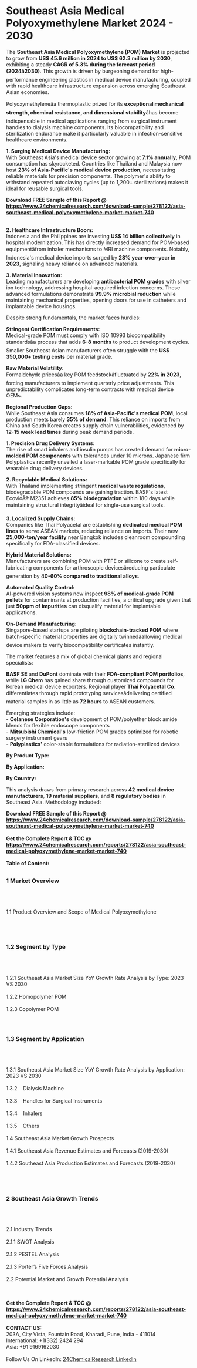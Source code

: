 <h1>Southeast Asia Medical Polyoxymethylene Market 2024 - 2030</h1><p>The <strong>Southeast Asia Medical Polyoxymethylene (POM) Market</strong> is projected to grow from <strong>US$ 45.6 million in 2024 to US$ 62.3 million by 2030</strong>, exhibiting a steady <strong>CAGR of 5.3% during the forecast period (2024â2030)</strong>. This growth is driven by burgeoning demand for high-performance engineering plastics in medical device manufacturing, coupled with rapid healthcare infrastructure expansion across emerging Southeast Asian economies.</p><p>Polyoxymethyleneâa thermoplastic prized for its <strong>exceptional mechanical strength, chemical resistance, and dimensional stability</strong>âhas become indispensable in medical applications ranging from surgical instrument handles to dialysis machine components. Its biocompatibility and sterilization endurance make it particularly valuable in infection-sensitive healthcare environments.</p><p><strong>1. Surging Medical Device Manufacturing:</strong><br>
With Southeast Asia's medical device sector growing at <strong>7.1% annually</strong>, POM consumption has skyrocketed. Countries like Thailand and Malaysia now host <strong>23% of Asia-Pacific's medical device production</strong>, necessitating reliable materials for precision components. The polymer's ability to withstand repeated autoclaving cycles (up to 1,200+ sterilizations) makes it ideal for reusable surgical tools.</p><div><b>Download FREE Sample of this Report @ 
            <a href="https://www.24chemicalresearch.com/download-sample/278122/asia-southeast-medical-polyoxymethylene-market-market-740">
            https://www.24chemicalresearch.com/download-sample/278122/asia-southeast-medical-polyoxymethylene-market-market-740</a></b></div><br><p><strong>2. Healthcare Infrastructure Boom:</strong><br>
Indonesia and the Philippines are investing <strong>US$ 14 billion collectively</strong> in hospital modernization. This has directly increased demand for POM-based equipmentâfrom inhaler mechanisms to MRI machine components. Notably, Indonesia's medical device imports surged by <strong>28% year-over-year in 2023</strong>, signaling heavy reliance on advanced materials.</p><p><strong>3. Material Innovation:</strong><br>
Leading manufacturers are developing <strong>antibacterial POM grades</strong> with silver ion technology, addressing hospital-acquired infection concerns. These advanced formulations demonstrate <strong>99.9% microbial reduction</strong> while maintaining mechanical properties, opening doors for use in catheters and implantable device housings.</p><p>Despite strong fundamentals, the market faces hurdles:</p><p><strong>Stringent Certification Requirements:</strong><br>
	Medical-grade POM must comply with ISO 10993 biocompatibility standardsâa process that adds <strong>6-8 months</strong> to product development cycles. Smaller Southeast Asian manufacturers often struggle with the <strong>US$ 350,000+ testing costs</strong> per material grade.</p><p><strong>Raw Material Volatility:</strong><br>
	Formaldehyde pricesâa key POM feedstockâfluctuated by <strong>22% in 2023</strong>, forcing manufacturers to implement quarterly price adjustments. This unpredictability complicates long-term contracts with medical device OEMs.</p><p><strong>Regional Production Gaps:</strong><br>
	While Southeast Asia consumes <strong>18% of Asia-Pacific's medical POM</strong>, local production meets barely <strong>35% of demand</strong>. This reliance on imports from China and South Korea creates supply chain vulnerabilities, evidenced by <strong>12-15 week lead times</strong> during peak demand periods.</p><p><strong>1. Precision Drug Delivery Systems:</strong><br>
The rise of smart inhalers and insulin pumps has created demand for <strong>micro-molded POM components</strong> with tolerances under 10 microns. Japanese firm Polyplastics recently unveiled a laser-markable POM grade specifically for wearable drug delivery devices.</p><p><strong>2. Recyclable Medical Solutions:</strong><br>
With Thailand implementing stringent <strong>medical waste regulations</strong>, biodegradable POM compounds are gaining traction. BASF's latest EcovioÂ® M2351 achieves <strong>85% biodegradation</strong> within 180 days while maintaining structural integrityâideal for single-use surgical tools.</p><p><strong>3. Localized Supply Chains:</strong><br>
Companies like Thai Polyacetal are establishing <strong>dedicated medical POM lines</strong> to serve ASEAN markets, reducing reliance on imports. Their new <strong>25,000-ton/year facility</strong> near Bangkok includes cleanroom compounding specifically for FDA-classified devices.</p><p><strong>Hybrid Material Solutions:</strong><br>
	Manufacturers are combining POM with PTFE or silicone to create self-lubricating components for arthroscopic devicesâreducing particulate generation by <strong>40-60% compared to traditional alloys</strong>.</p><p><strong>Automated Quality Control:</strong><br>
	AI-powered vision systems now inspect <strong>98% of medical-grade POM pellets</strong> for contaminants at production facilities, a critical upgrade given that just <strong>50ppm of impurities</strong> can disqualify material for implantable applications.</p><p><strong>On-Demand Manufacturing:</strong><br>
	Singapore-based startups are piloting <strong>blockchain-tracked POM</strong> where batch-specific material properties are digitally twinnedâallowing medical device makers to verify biocompatibility certificates instantly.</p><p>The market features a mix of global chemical giants and regional specialists:</p><p><strong>BASF SE</strong> and <strong>DuPont</strong> dominate with their <strong>FDA-compliant POM portfolios</strong>, while <strong>LG Chem</strong> has gained share through customized compounds for Korean medical device exporters. Regional player <strong>Thai Polyacetal Co.</strong> differentiates through rapid prototyping servicesâdelivering certified material samples in as little as <strong>72 hours</strong> to ASEAN customers.</p><p>Emerging strategies include:<br>
- <strong>Celanese Corporation's</strong> development of POM/polyether block amide blends for flexible endoscope components<br>
- <strong>Mitsubishi Chemical's</strong> low-friction POM grades optimized for robotic surgery instrument gears<br>
- <strong>Polyplastics'</strong> color-stable formulations for radiation-sterilized devices</p><p><strong>By Product Type:</strong></p><p><strong>By Application:</strong></p><p><strong>By Country:</strong></p><p>This analysis draws from primary research across <strong>42 medical device manufacturers</strong>, <strong>19 material suppliers</strong>, and <strong>8 regulatory bodies</strong> in Southeast Asia. Methodology included:</p><div><b>Download FREE Sample of this Report @ 
            <a href="https://www.24chemicalresearch.com/download-sample/278122/asia-southeast-medical-polyoxymethylene-market-market-740">
            https://www.24chemicalresearch.com/download-sample/278122/asia-southeast-medical-polyoxymethylene-market-market-740</a></b></div><br><div><b>Get the Complete Report & TOC @ 
            <a href="https://www.24chemicalresearch.com/reports/278122/asia-southeast-medical-polyoxymethylene-market-market-740">
            https://www.24chemicalresearch.com/reports/278122/asia-southeast-medical-polyoxymethylene-market-market-740</a></b></div><br>
            <b>Table of Content:</b><p><h2><span style="font-size:16px"><strong>1 Market Overview&nbsp;&nbsp; &nbsp;</strong></span></h2><br />
<br />
<p>1.1 Product Overview and Scope of Medical Polyoxymethylene&nbsp;</p><br />
<br />
<h2><strong><span style="font-size:16px">1.2 Segment by Type&nbsp;&nbsp; &nbsp;</span></strong></h2><br />
<br />
<p>1.2.1 Southeast Asia Market Size YoY Growth Rate Analysis by Type: 2023 VS 2030&nbsp;&nbsp; &nbsp;<br /><br />
1.2.2 Homopolymer POM&nbsp;&nbsp; &nbsp;<br /><br />
1.2.3 Copolymer POM<br /><br />
<br />
<h2><span style="font-size:16px"><strong>1.3 Segment by Application&nbsp;&nbsp;</strong></span></h2><br />
<br />
<p>1.3.1 Southeast Asia Market Size YoY Growth Rate Analysis by Application: 2023 VS 2030&nbsp;&nbsp; &nbsp;<br /><br />
1.3.2&nbsp;&nbsp; &nbsp;Dialysis Machine<br /><br />
1.3.3&nbsp;&nbsp; &nbsp;Handles for Surgical Instruments<br /><br />
1.3.4&nbsp;&nbsp; &nbsp;Inhalers<br /><br />
1.3.5&nbsp;&nbsp; &nbsp;Others<br /><br />
1.4 Southeast Asia Market Growth Prospects&nbsp;&nbsp; &nbsp;<br /><br />
1.4.1 Southeast Asia Revenue Estimates and Forecasts (2019-2030)&nbsp;&nbsp; &nbsp;<br /><br />
1.4.2 Southeast Asia Production Estimates and Forecasts (2019-2030)&nbsp;&nbsp;</p><br />
<br />
<h2><span style="font-size:16px"><strong>2 Southeast Asia Growth Trends&nbsp;&nbsp; &nbsp;</strong></span></h2><br />
<br />
<p>2.1 Industry Trends&nbsp;&nbsp; &nbsp;<br /><br />
2.1.1 SWOT Analysis&nbsp;&nbsp; &nbsp;<br /><br />
2.1.2 PESTEL Analysis&nbsp;&nbsp; &nbsp;<br /><br />
2.1.3 Porter&rsquo;s Five Forces Analysis&nbsp;&nbsp; &nbsp;<br /><br />
2.2 Potential Market and Growth Potential Analysis&nbsp;&nbsp; &nbsp;</p><br />
<br />
<h</p><div><b>Get the Complete Report & TOC @ 
            <a href="https://www.24chemicalresearch.com/reports/278122/asia-southeast-medical-polyoxymethylene-market-market-740">
            https://www.24chemicalresearch.com/reports/278122/asia-southeast-medical-polyoxymethylene-market-market-740</a></b></div><br><b>CONTACT US:</b><br>
            203A, City Vista, Fountain Road, Kharadi, Pune, India - 411014<br>
            International: +1(332) 2424 294<br>
            Asia: +91 9169162030 <br><br>
            Follow Us On LinkedIn: <a href="https://www.linkedin.com/company/24chemicalresearch/">24ChemicalResearch LinkedIn</a>